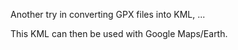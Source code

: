 Another try in converting GPX files into KML, ...

This KML can then be used with Google Maps/Earth.